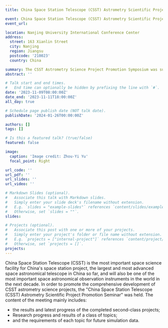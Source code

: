 ```yaml
---
title: China Space Station Telescope (CSST) Astrometry Scientific Project Promotion Seminar

event: China Space Station Telescope (CSST) Astrometry Scientific Project Promotion Seminar
event_url: 

location: Nanjing University International Conference Center
address:
  street: 163 Xianlin Street
  city: Nanjing
  region: Jiangsu
  postcode: '210023'
  country: China 

summary: The CSST Astrometry Science Project Promotion Symposium was successfully held.
abstract: ''

# Talk start and end times.
#   End time can optionally be hidden by prefixing the line with `#`.
date: '2023-11-09T08:00:00Z'
date_end: '2023-11-11T18:00:00Z'
all_day: true

# Schedule page publish date (NOT talk date).
publishDate: '2024-01-26T00:00:00Z'

authors: []
tags: []

# Is this a featured talk? (true/false)
featured: false

image:
  caption: 'Image credit: Zhou-Yi Yu'
  focal_point: Right

url_code: ''
url_pdf: ''
url_slides: ''
url_video: ''

# Markdown Slides (optional).
#   Associate this talk with Markdown slides.
#   Simply enter your slide deck's filename without extension.
#   E.g. `slides = "example-slides"` references `content/slides/example-slides.md`.
#   Otherwise, set `slides = ""`.
slides:

# Projects (optional).
#   Associate this post with one or more of your projects.
#   Simply enter your project's folder or file name without extension.
#   E.g. `projects = ["internal-project"]` references `content/project/deep-learning/index.md`.
#   Otherwise, set `projects = []`.
projects:
---
```


<!-- Slides can be added in a few ways:

- **Create** slides using Wowchemy's [_Slides_](https://docs.hugoblox.com/managing-content/#create-slides) feature and link using `slides` parameter in the front matter of the talk file
- **Upload** an existing slide deck to `static/` and link using `url_slides` parameter in the front matter of the talk file
- **Embed** your slides (e.g. Google Slides) or presentation video on this page using [shortcodes](https://docs.hugoblox.com/writing-markdown-latex/).

Further event details, including page elements such as image galleries, can be added to the body of this page. -->

China Space Station Telescope (CSST) is the most important space science facility for China's space station project, the largest and most advanced space astronomical telescope in China so far, and will also be one of the most important space astronomical observation instruments in the world in the next decade. 
In order to promote the comprehensive development of CSST astrometry science projects, the "China Space Station Telescope (CSST) Astrometry Scientific Project Promotion Seminar" was held. 
The content of the meeting mainly includes: 
- the results and latest progress of the completed second-class projects; 
- Research progress and results of a class of topics; 
- and the requirements of each topic for future simulation data.